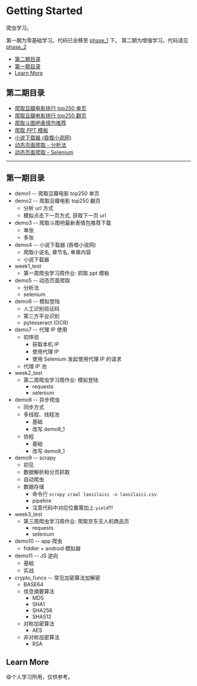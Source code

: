 # Getting Started

爬虫学习。

第一期为零基础学习。代码已全移至 [phase_1](./phase_1) 下。
第二期为增强学习。代码请见 [phase_2](./phase_2)

<!-- @import "[TOC]" {cmd="toc" depthFrom=2 depthTo=6 orderedList=false} -->

<!-- code_chunk_output -->

- [第二期目录](#第二期目录)
- [第一期目录](#第一期目录)
- [Learn More](#learn-more)

<!-- /code_chunk_output -->

## 第二期目录

- [爬取豆瓣电影排行 top250 单页](./phase_2/douban_movie_single.py)
- [爬取豆瓣电影排行 top250 翻页](./phase_2/douban_movie_flip.py)
- [爬取斗图吧表情包推荐](./phase_2/doutuba_emoji.py)
- [爬取 PPT 模板](./phase_2/ppt_template.py)
- [小说下载器 (吞噬小说网)](./phase_2/novel_downloader.py)
- [动态页面爬取 - 分析法](./phase_2/dynamic_ajax_page.py)
- [动态页面爬取 - Selenium](./phase_2/dynamic_ajax_selenium.py)

---

## 第一期目录

- demo1 -- 爬取豆瓣电影 top250 单页
- demo2 -- 爬取豆瓣电影 top250 翻页
  - 分析 url 方式
  - 模拟点击下一页方式, 获取下一页 url
- demo3 -- 爬取斗图吧最新表情包推荐下载
  - 单张
  - 多张
- demo4 -- 小说下载器 (吞噬小说网)
  - 爬取小说名, 章节名, 单章内容
  - 小说下载器
- week1_test
  - 第一周爬虫学习周作业: 抓取 ppt 模板
- demo5 -- 动态页面爬取
  - 分析法
  - selenium
- demo6 -- 模拟登陆
  - 人工识别验证码
  - 第三方平台识别
  - pytesseract (OCR)
- demo7 -- 代理 IP 使用
  - 初体验
    - 获取本机 IP
    - 使用代理 IP
    - 使用 Selenium 发起使用代理 IP 的请求
  - 代理 IP 池
- week2_test
  - 第二周爬虫学习周作业: 模拟登陆
    - requests
    - selenium
- demo8 -- 异步爬虫
  - 同步方式
  - 多线程、线程池
    - 基础
    - 改写 demo8_1
  - 协程
    - 基础
    - 改写 demo8_1
- demo9 -- scrapy
  - 初见
  - 数据解析和分页抓取
  - 自动爬虫
  - 数据存储
    - 命令行 `scrapy crawl laosilaisi -o laosilaici.csv`
    - pipeline
    - 注意代码中对应位置需加上 `yield`!!!
- week3_test
  - 第三周爬虫学习周作业: 爬取京东无人机商品页
    - requests
    - selenium
- demo10 -- app 爬虫
  - fiddler + android 模拟器
- demo11 -- JS 逆向
  - 基础
  - 实战
- crypto_funcs -- 常见加密算法加解密
  - BASE64
  - 信息摘要算法
    - MD5
    - SHA1
    - SHA256
    - SHA512
  - 对称加密算法
    - AES
  - 非对称加密算法
    - RSA

## Learn More

:smile:个人学习所用，仅供参考。
